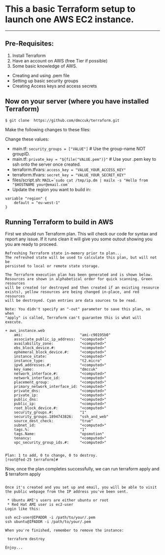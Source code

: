 # This a basic Terraform setup to launch one AWS EC2 instance.
---
## Pre-Requisites:

1. Install Terraform
2. Have an account on AWS (free Tier if possible)
3. Some basic knowledge of AWS.
  * Creating and using .pem file
  * Setting up basic security groups
  * Creating Access keys and access secrets


## Now on your server (where you have installed Terraform)

```$ git clone 	https://github.com/dmccuk/terraform.git ```

Make the following changes to these files:

Change these values:
  * main.tf:    ```security_groups = ["VALUE"]``` # Use the group-name NOT groupID.
  * main.tf:    ```private_key = "${file("VALUE.pem")}"``` # Use your .pem key to ssh onto the server once created.
  * terraform.tfvars: ```access_key = "VALUE_YOUR_ACCESS_KEY"```
  * terraform.tfvars: ```secret_key = "VALUE_YOUR_SECRET_KEY"```
  * files/script.sh: ```MAIL=`sudo cat /tmp/ip.dm | mailx -s "Hello from "$HOSTNAME your@email.com` ```
  * Update the region you want to build in:
```
variable "region" {
    default = "eu-west-1"
}
```

## Running Terraform to build in AWS

First we should run Terraform plan. This will check our code for syntax and report any issue. If it runs clean it will give you some outout showing you you are ready to proceed.

```# terraform plan
Refreshing Terraform state in-memory prior to plan...
The refreshed state will be used to calculate this plan, but will not be
persisted to local or remote state storage.

The Terraform execution plan has been generated and is shown below.
Resources are shown in alphabetical order for quick scanning. Green resources
will be created (or destroyed and then created if an existing resource
exists), yellow resources are being changed in-place, and red resources
will be destroyed. Cyan entries are data sources to be read.

Note: You didn't specify an "-out" parameter to save this plan, so when
"apply" is called, Terraform can't guarantee this is what will execute.

+ aws_instance.web
    ami:                          "ami-c90195b0"
    associate_public_ip_address:  "<computed>"
    availability_zone:            "<computed>"
    ebs_block_device.#:           "<computed>"
    ephemeral_block_device.#:     "<computed>"
    instance_state:               "<computed>"
    instance_type:                "t2.micro"
    ipv6_addresses.#:             "<computed>"
    key_name:                     "dmccuk"
    network_interface.#:          "<computed>"
    network_interface_id:         "<computed>"
    placement_group:              "<computed>"
    primary_network_interface_id: "<computed>"
    private_dns:                  "<computed>"
    private_ip:                   "<computed>"
    public_dns:                   "<computed>"
    public_ip:                    "<computed>"
    root_block_device.#:          "<computed>"
    security_groups.#:            "1"
    security_groups.1894743826:   "ssh_and_web"
    source_dest_check:            "true"
    subnet_id:                    "<computed>"
    tags.%:                       "1"
    tags.Name:                    "opsmotion"
    tenancy:                      "<computed>"
    vpc_security_group_ids.#:     "<computed>"


Plan: 1 to add, 0 to change, 0 to destroy.
[root@fed-25 terraform]# 
```

Now, once the plan completes successfully, we can run terraform apply and 
$ terraform apply
```

Once it's created and you set up and email, you will be able to visit the public webpage from the IP address you've been sent.

 * Ubuntu AMI's users are either ubuntu or root
 * Red Hat AMI user is ec2-user
Login like this:

ssh ec2-user@IPADDR -i /path/to/your/.pem
ssh ubuntu@IPADDR -i /path/to/your/.pem

When you're finished, remember to remove the instance:

 terraform destroy

Enjoy...
